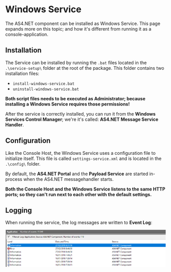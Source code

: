 # Windows Service

The AS4.NET component can be installed as Windows Service. This page expands more on this topic; and how it's different from running it as a console-application.

## Installation

The Service can be installed by running the `.bat` files located in the `.\service-setup\` folder at the root of the package.
This folder contains two installation files:

* `install-windows-service.bat`
* `uninstall-windows-service.bat`

**Both script files needs to be executed as Administrator; because installing a Windows Service requires those permissions!**

After the service is correctly installed, you can run it from the **Windows Services Control Manager**; we're it's called: **AS4.NET Message Service Handler**.

## Configuration

Like the Console Host, the Windows Service uses a configuration file to initialize itself. This file is called `settings-service.xml` and is located in the `.\config\` folder.

By default, the **AS4.NET Portal** and the **Payload Service** are started in-process when the AS4.NET messagehandler starts.

**Both the Console Host and the Windows Service listens to the same HTTP ports; so they can't run next to each other with the default settings.**

## Logging

When running the service, the log messages are written to **Event Log**:

![img](images/eventlog.png)
